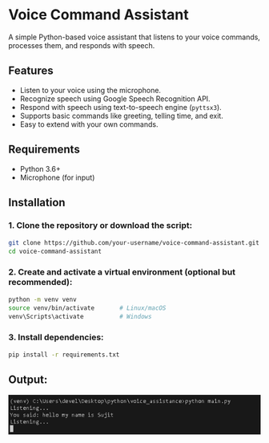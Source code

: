 # Voice Command Assistant

A simple Python-based voice assistant that listens to your voice commands, processes them, and responds with speech.

## Features

- Listen to your voice using the microphone.
- Recognize speech using Google Speech Recognition API.
- Respond with speech using text-to-speech engine (`pyttsx3`).
- Supports basic commands like greeting, telling time, and exit.
- Easy to extend with your own commands.

## Requirements

- Python 3.6+
- Microphone (for input)

## Installation

### 1. Clone the repository or download the script:

```bash
git clone https://github.com/your-username/voice-command-assistant.git
cd voice-command-assistant
```

### 2. Create and activate a virtual environment (optional but recommended):
```bash
python -m venv venv
source venv/bin/activate       # Linux/macOS
venv\Scripts\activate          # Windows
```

### 3. Install dependencies:
```bash
pip install -r requirements.txt
```

## Output:
![alt text](image.png)